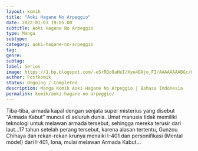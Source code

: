 ```yaml
---
layout: komik
title: "Aoki Hagane No Arpeggio"
date: 2022-01-03 19:05:00
subtitle: Aoki Hagane No Arpeggio
type: Manga
subtype: 
category: aoki-hagane-no-arpeggio
tag: 
genre: 
subtag: 
label: Series
image: https://1.bp.blogspot.com/-eSrRQo0aHeI/Xyu4DAjo_FI/AAAAAAAABGc/CJRkL3wLr6AsJDhltmoZh5RtblmmVRv9QCLcBGAsYHQ/s72-c/Aoki-Hagane-no-Arpeggio.jpg
author: Postkomik
status: Ongoing / Completed
description: Manga Komik Aoki Hagane No Arpeggio | Bahasa Indonesia
permalink: komik/aoki-hagane-no-arpeggio/
---
```




Tiba-tiba, armada kapal dengan senjata super misterius yang disebut “Armada Kabut” muncul di seluruh dunia. Umat manusia tidak memiliki teknologi untuk melawan armada tersebut, sehingga mereka terusir dari laut…17 tahun setelah perang tersebut, karena alasan tertentu, Gunzou Chihaya dan rekan-rekan krunya menaiki I-401 dan personifikasi (Mental model) dari I-401, Iona, mulai melawan Armada Kabut…
